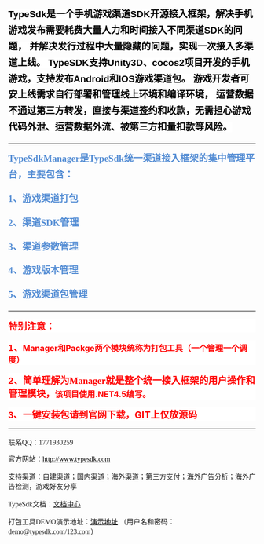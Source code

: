 <h2 style="margin-top:5px;margin-right:0;margin-bottom:16px;margin-left: 0">
    <a></a><span style="color: rgb(0, 0, 0);"><strong><span style="text-decoration: none; font-size: 19px; line-height: 173%; font-family: 微软雅黑, sans-serif; background: white;">TypeSdk是一个手机游戏渠道SDK开源接入框架，解决手机游戏发布需要耗费大量人力和时间接入不同渠道SDK的问题， 并解决发行过程中大量隐藏的问题，实现一次接入多渠道上线。 TypeSDK支持Unity3D、cocos2项目开发的手机游戏，支持发布Android和IOS游戏渠道包。 游戏开发者可安上线需求自行部署和管理线上环境和编译环境， 运营数据不通过第三方转发，直接与渠道签约和收款，无需担心游戏代码外泄、运营数据外流、</span></strong><strong style="color: rgb(0, 0, 0);"><span style="text-decoration: none; font-size: 19px; line-height: 173%; font-family: 微软雅黑, sans-serif; background: white;">被第三</span></strong><strong style="text-decoration: none;"><span style="text-decoration: none; font-size: 19px; line-height: 173%; font-family: 微软雅黑, sans-serif; background: white;">方扣量扣款等风<span style="text-decoration: none; font-size: 19px; line-height: 173%; font-family: 微软雅黑, sans-serif; background: white; color: rgb(0, 0, 0);">险</span><span style="color:#548dd4"><span style="text-decoration: none; font-size: 19px; line-height: 173%; font-family: 微软雅黑, sans-serif; background: white; color: rgb(0, 0, 0);">。</span></span></span></strong></span>
</h2>
<hr/>
<h2 style="margin-top:5px;margin-right:0;margin-bottom:16px;margin-left: 0">
    <span style="color: rgb(84, 141, 212);"><strong><span style="font-size: 19px; line-height: 173%; font-family: 黑体;">TypeSdkManager</span></strong><strong><span style="font-size: 19px; line-height: 173%; font-family: 黑体;">是TypeSdk统一渠道接入框架的集中管理平台，主要包含：</span></strong></span>
</h2>
<h2 style="margin-top:5px;margin-right:0;margin-bottom:16px;margin-left: 0">
    <strong style="color: rgb(84, 141, 212); text-indent: 40px; font-size: 16px;"><span style="font-size: 19px; line-height: 173%; font-family: 黑体;">1</span></strong><strong style="color: rgb(84, 141, 212); text-indent: 40px; font-size: 16px;"><span style="font-size: 19px; line-height: 173%; font-family: 黑体;">、游戏渠道打包</span></strong>
</h2>
<h2 style="margin-top:5px;margin-right:0;margin-bottom:16px;margin-left: 0">
    <strong style="color: rgb(84, 141, 212); text-indent: 40px; font-size: 16px;"><span style="font-size: 19px; line-height: 173%; font-family: 黑体;">2</span></strong><strong style="color: rgb(84, 141, 212); text-indent: 40px; font-size: 16px;"><span style="font-size: 19px; line-height: 173%; font-family: 黑体;">、渠道SDK管理</span></strong>
</h2>
<h2 style="margin-top:5px;margin-right:0;margin-bottom:16px;margin-left: 0">
    <strong style="color: rgb(84, 141, 212); text-indent: 40px; font-size: 16px;"><span style="font-size: 19px; line-height: 173%; font-family: 黑体;">3</span></strong><strong style="color: rgb(84, 141, 212); text-indent: 40px; font-size: 16px;"><span style="font-size: 19px; line-height: 173%; font-family: 黑体;">、渠道参数管理</span></strong>
</h2>
<h2 style="margin-top:5px;margin-right:0;margin-bottom:16px;margin-left: 0">
    <strong style="color: rgb(84, 141, 212); text-indent: 40px; font-size: 16px;"><span style="font-size: 19px; line-height: 173%; font-family: 黑体;">4</span></strong><strong style="color: rgb(84, 141, 212); text-indent: 40px; font-size: 16px;"><span style="font-size: 19px; line-height: 173%; font-family: 黑体;">、游戏版本管理</span></strong>
</h2>
<h2 style="margin-top:5px;margin-right:0;margin-bottom:16px;margin-left: 0">
    <strong style="color: rgb(84, 141, 212); text-indent: 40px; font-size: 16px;"><span style="font-size: 19px; line-height: 173%; font-family: 黑体;">5、游戏渠道包管理</span></strong>
</h2>
<p>
    <a></a><a></a>
</p>
<hr/>
<h3 style="margin: 16px 0;background: white">
    <span style="font-size: 19px; font-family: 黑体; color: rgb(255, 0, 0);">特别注意：</span>
</h3>
<h3 style="margin: 16px 0;background: white">
    <span style="color: rgb(255, 0, 0);"><span style="font-size: 19px; font-family: Arial, sans-serif;">1</span><span style="font-size: 19px;">、</span></span><span style="color: rgb(255, 0, 0);">Manager和Packge两个模块统称为打包工具（一个管理一个调度）</span>
</h3>
<h3 style="margin: 16px 0;background: white">
    <span style="color: rgb(255, 0, 0);"><span style="color: rgb(255, 0, 0); font-size: 19px; font-family: Arial, sans-serif;">2</span><span style="color: rgb(255, 0, 0); font-size: 19px;">、</span><span style="color: rgb(255, 0, 0); font-size: 19px; font-family: 黑体;">简单理解为Manager就是整个统一接入框架的用户操作和管理模块，</span>该项目使用.NET4.5编写。</span>
</h3>
<h3 style="margin: 16px 0;background: white">
    <span style="color: rgb(255, 0, 0);"><span style="font-size: 19px; font-family: Arial, sans-serif;">3</span><span style="font-size: 19px;">、一键安装包请到官网下载，GIT上仅放源码</span></span>
</h3>
<p>
    <span style="color: rgb(255, 0, 0);"><span style="font-size: 19px; font-family: 黑体;"></span></span>
</p>
<hr/>
<p style="margin: 5px 0 16px">
    <span style="font-family: 黑体"></span>
</p>
<p style="white-space: normal;">
    <span style="font-family: 黑体;">联系QQ：1771930259</span><br/>
</p>
<p style="margin-top: 0px; margin-bottom: 16px; white-space: normal;">
    <span style="font-family: 黑体;">官方网站：</span><a href="http://www.typesdk.com/"><span style="font-family: 黑体; color: black;">http://www.typesdk.com</span></a>
</p>
<p style="margin-top: 0px; margin-bottom: 16px; white-space: normal;">
    <span style="font-family: 黑体;">支持渠道：自建渠道；国内渠道；海外渠道；第三方支付；海外广告分析；海外广告检测，游戏好友分享</span>
</p>
<p style="margin-top: 0px; margin-bottom: 16px; white-space: normal;">
    <span style="font-family: 黑体;">TypeSdk文档：</span><a href="http://www.typesdk.com/documents" target="_blank">文档中心</a>
</p>
<p style="margin-top: 0px; margin-bottom: 16px; white-space: normal;">
    <span style="font-family: 黑体;">打包工具DEMO演示地址：</span><a href="http://demo.typesdk.com:56789/"><span style="font-family: 黑体; color: black;">演示地址</span></a><span style="font-family: Calibri, sans-serif;">&nbsp;</span><span style="font-family: 黑体;">（用户名和密码：demo@typesdk.com/123.com）</span>
</p>